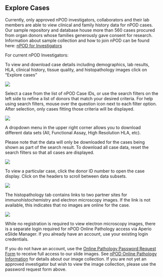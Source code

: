 ## Explore Cases

Currently, only approved nPOD investigators, collaborators and their lab members are able to view clinical and family history data for nPOD cases. Our sample repository and database house more than 560 cases procured from organ donors whose families generously gave consent for research. Information about sample collection and how to join nPOD can be found here: [nPOD for Investigators](https://www.jdrfnpod.org/for-investigators/)

For current nPOD Investigators:

To view and download case details including demographics, lab results, HLA, clinical history, tissue quality, and histopathology images click on “Explore cases”

![](/assets/suppportPage/p1/support_p4_1.png)

Select a case from the list of nPOD Case IDs, or use the search filters on the left side to refine a list of donors that match your desired criteria. For help using search filters, mouse over the question icon next to each filter option. After selection, only cases fitting those criteria will be displayed.

![](/assets/suppportPage/p1/support_p4_2.png)

A dropdown menu in the upper right corner allows you to download different data sets (All, Functional Assay, High Resolution HLA, etc).

Please note that the data will only be downloaded for the cases being shown as part of the search result. To download all case data, reset the search filters so that all cases are displayed.

![](/assets/suppportPage/p1/support_p4_3.png)

To view a particular case, click the donor ID number to open the case display. Click on the headers to scroll between data subsets.

![](/assets/suppportPage/p1/support_p4_4.png)

The histopathology tab contains links to two partner sites for immunohistochemistry and electron microscopy images. If the link is not available, this indicates that no images are online for the case.

![](/assets/suppportPage/p1/support_p4_5.png)

While no registration is required to view electron microscopy images, there is a separate login required for nPOD Online Pathology access via Aperio eSlide Manager. If you already have an account, use your existing login credentials.

If you do not have an account, use the [Online Pathology Password Request Form](https://www.jdrfnpod.org/for-investigators/password-request-form/) to receive full access to our slide images. See [nPOD Online Pathology Information](https://www.jdrfnpod.org/for-investigators/online-pathology-information/) for details about our image collection. If you are not yet an approved investigator but wish to view the image collection, please use the password request form above.
